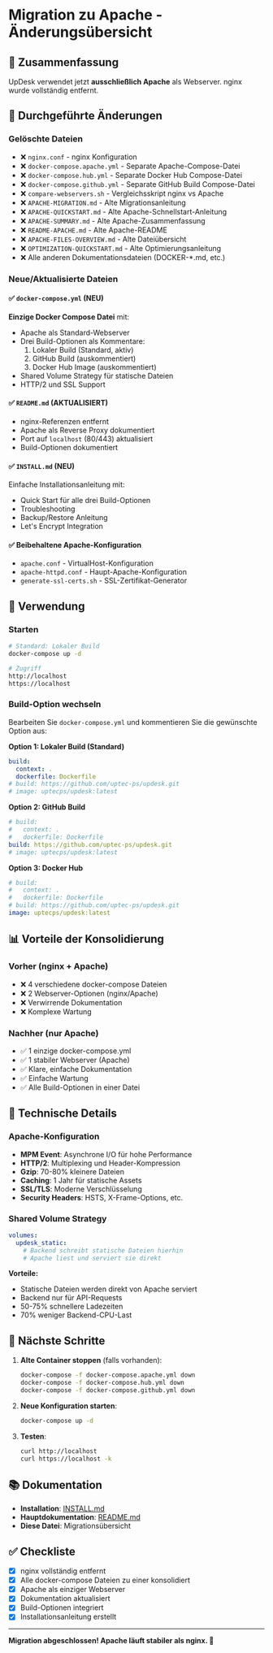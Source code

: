 # Migration zu Apache - Änderungsübersicht

## 🎯 Zusammenfassung

UpDesk verwendet jetzt **ausschließlich Apache** als Webserver. nginx wurde vollständig entfernt.

## 📝 Durchgeführte Änderungen

### Gelöschte Dateien
- ❌ `nginx.conf` - nginx Konfiguration
- ❌ `docker-compose.apache.yml` - Separate Apache-Compose-Datei
- ❌ `docker-compose.hub.yml` - Separate Docker Hub Compose-Datei
- ❌ `docker-compose.github.yml` - Separate GitHub Build Compose-Datei
- ❌ `compare-webservers.sh` - Vergleichsskript nginx vs Apache
- ❌ `APACHE-MIGRATION.md` - Alte Migrationsanleitung
- ❌ `APACHE-QUICKSTART.md` - Alte Apache-Schnellstart-Anleitung
- ❌ `APACHE-SUMMARY.md` - Alte Apache-Zusammenfassung
- ❌ `README-APACHE.md` - Alte Apache-README
- ❌ `APACHE-FILES-OVERVIEW.md` - Alte Dateiübersicht
- ❌ `OPTIMIZATION-QUICKSTART.md` - Alte Optimierungsanleitung
- ❌ Alle anderen Dokumentationsdateien (DOCKER-*.md, etc.)

### Neue/Aktualisierte Dateien

#### ✅ `docker-compose.yml` (NEU)
**Einzige Docker Compose Datei** mit:
- Apache als Standard-Webserver
- Drei Build-Optionen als Kommentare:
  1. Lokaler Build (Standard, aktiv)
  2. GitHub Build (auskommentiert)
  3. Docker Hub Image (auskommentiert)
- Shared Volume Strategy für statische Dateien
- HTTP/2 und SSL Support

#### ✅ `README.md` (AKTUALISIERT)
- nginx-Referenzen entfernt
- Apache als Reverse Proxy dokumentiert
- Port auf `localhost` (80/443) aktualisiert
- Build-Optionen dokumentiert

#### ✅ `INSTALL.md` (NEU)
Einfache Installationsanleitung mit:
- Quick Start für alle drei Build-Optionen
- Troubleshooting
- Backup/Restore Anleitung
- Let's Encrypt Integration

#### ✅ Beibehaltene Apache-Konfiguration
- `apache.conf` - VirtualHost-Konfiguration
- `apache-httpd.conf` - Haupt-Apache-Konfiguration
- `generate-ssl-certs.sh` - SSL-Zertifikat-Generator

## 🚀 Verwendung

### Starten
```bash
# Standard: Lokaler Build
docker-compose up -d

# Zugriff
http://localhost
https://localhost
```

### Build-Option wechseln

Bearbeiten Sie `docker-compose.yml` und kommentieren Sie die gewünschte Option aus:

**Option 1: Lokaler Build (Standard)**
```yaml
build:
  context: .
  dockerfile: Dockerfile
# build: https://github.com/uptec-ps/updesk.git
# image: uptecps/updesk:latest
```

**Option 2: GitHub Build**
```yaml
# build:
#   context: .
#   dockerfile: Dockerfile
build: https://github.com/uptec-ps/updesk.git
# image: uptecps/updesk:latest
```

**Option 3: Docker Hub**
```yaml
# build:
#   context: .
#   dockerfile: Dockerfile
# build: https://github.com/uptec-ps/updesk.git
image: uptecps/updesk:latest
```

## 📊 Vorteile der Konsolidierung

### Vorher (nginx + Apache)
- ❌ 4 verschiedene docker-compose Dateien
- ❌ 2 Webserver-Optionen (nginx/Apache)
- ❌ Verwirrende Dokumentation
- ❌ Komplexe Wartung

### Nachher (nur Apache)
- ✅ 1 einzige docker-compose.yml
- ✅ 1 stabiler Webserver (Apache)
- ✅ Klare, einfache Dokumentation
- ✅ Einfache Wartung
- ✅ Alle Build-Optionen in einer Datei

## 🔧 Technische Details

### Apache-Konfiguration
- **MPM Event**: Asynchrone I/O für hohe Performance
- **HTTP/2**: Multiplexing und Header-Kompression
- **Gzip**: 70-80% kleinere Dateien
- **Caching**: 1 Jahr für statische Assets
- **SSL/TLS**: Moderne Verschlüsselung
- **Security Headers**: HSTS, X-Frame-Options, etc.

### Shared Volume Strategy
```yaml
volumes:
  updesk_static:
    # Backend schreibt statische Dateien hierhin
    # Apache liest und serviert sie direkt
```

**Vorteile:**
- Statische Dateien werden direkt von Apache serviert
- Backend nur für API-Requests
- 50-75% schnellere Ladezeiten
- 70% weniger Backend-CPU-Last

## 🎯 Nächste Schritte

1. **Alte Container stoppen** (falls vorhanden):
   ```bash
   docker-compose -f docker-compose.apache.yml down
   docker-compose -f docker-compose.hub.yml down
   docker-compose -f docker-compose.github.yml down
   ```

2. **Neue Konfiguration starten**:
   ```bash
   docker-compose up -d
   ```

3. **Testen**:
   ```bash
   curl http://localhost
   curl https://localhost -k
   ```

## 📚 Dokumentation

- **Installation**: [INSTALL.md](INSTALL.md)
- **Hauptdokumentation**: [README.md](README.md)
- **Diese Datei**: Migrationsübersicht

## ✅ Checkliste

- [x] nginx vollständig entfernt
- [x] Alle docker-compose Dateien zu einer konsolidiert
- [x] Apache als einziger Webserver
- [x] Dokumentation aktualisiert
- [x] Build-Optionen integriert
- [x] Installationsanleitung erstellt

---

**Migration abgeschlossen! Apache läuft stabiler als nginx. 🎉**
